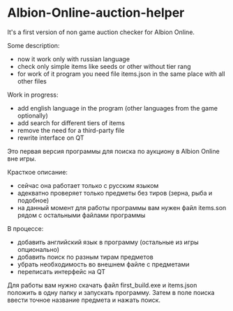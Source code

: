 # Albion-Online-auction-helper

It's a first version of non game auction checker for Albion Online.

Some description:
  - now it work only with russian language
  - check only simple items like seeds or other without tier rang
  - for work of it program you need file items.json in the same place with all other files
 
 Work in progress:
  - add english language in the program (other languages from the game optionally)
  - add search for different tiers of items
  - remove the need for a third-party file
  - rewrite interface on QT
  

Это первая версия программы для поиска по аукциону в Albion Online вне игры.

Красткое описание:
 - сейчас она работает только с русским языком
 - адекватно проверяет только предметы без тиров (зерна, рыба и подобное)
 - на данный момент для работы программы вам нужен файл items.son рядом с остальными файлами программы

В процессе:
- добавить английский язык в программу (остальные из игры опционально)
- добавить поиск по разным тирам предметов
- убрать необходимость во внешнем файле с предметами
- переписать интерфейс на QT

Для работы вам нужно скачать файл first_build.exe и items.json положить в одну папку и запускать программу. 
Затем в поле поиска ввести точное название предмета и нажать поиск.
